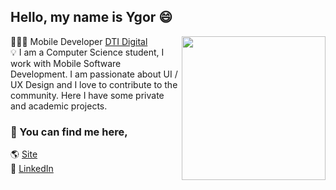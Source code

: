 ## Hello, my name is Ygor 😄

<img align='right' src="https://media.giphy.com/media/du3J3cXyzhj75IOgvA/giphy.gif" width="230">

👨🏻‍💻 Mobile Developer [DTI Digital](https://www.dtidigital.com.br/) <br/>
💡 I am a Computer Science student, I work with Mobile Software Development. I am passionate about UI / UX Design and I love to contribute to the community.
Here I have some private and academic projects.

### 📩 You can find me here, 
🌎 [Site]() <br/>
💼 [LinkedIn](https://www.linkedin.com/in/ygorlmelo/) <br/>
